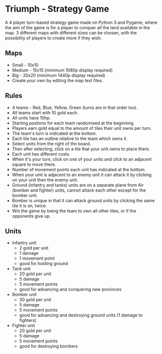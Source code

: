 # Triumph - Strategy Game
A 4 player turn-based strategy game made on Python 3 and Pygame, where the aim of the game is for a player to conquer all the land available in the map. 3 different maps with different sizes can be chosen, with the possibility of players to create more if they wish.

## Maps
- Small - 10x10
- Medium - 15x15 (minimum 1080p display required)
- Big - 20x20 (minimum 1440p display required)
- Create your own by editing the map text files.

## Rules
- 4 teams - Red, Blue, Yellow, Green (turns are in that order too).
- All teams start with 10 gold each.
- All units have 10hp.
- Starting postions for each team randomised at the beginning.
- Players earn gold equal to the amount of tiles their unit owns per turn.
- The team's turn is indicated at the bottom.
- Each tile has an outline relative to the team which owns it.
- Select units from the right of the board.
- Then after selecting, click on a tile that your unit owns to place there.
- Each unit has different costs.
- When it's your turn, click on one of your units and click to an adjacent square to move there.
- Number of movement points each unit has indicated at the bottom.
- When your unit is adjacent to an enemy unit it can attack it by clicking on your unit then the enemy unit.
- Ground (infantry and tanks) units are on a separate plane from Air (bomber and fighter) units, cannot attack each other except for the bomber unit.
- Bomber is unique in that it can attack ground units by clicking the same tile it is on, twice.
- Win the game by being the team to own all other tiles, or if the opponents give up.

## Units
- Infantry unit   
  - 2 gold per unit   
   - 1 damage  
   - 1 movement point 
   - good for holding ground
- Tank unit       
  - 20 gold per unit  
  - 5 damage  
  - 5 movement points 
  - good for advancing and conquering new provinces
- Bomber unit     
  - 30 gold per unit  
  - 5 damage  
  - 5 movement points 
  - good for advancing and destroying ground units (1 damage to fighters)
- Fighter unit    
  - 20 gold per unit  
  - 5 damage  
  - 5 movement points 
  - good for destroying bombers
